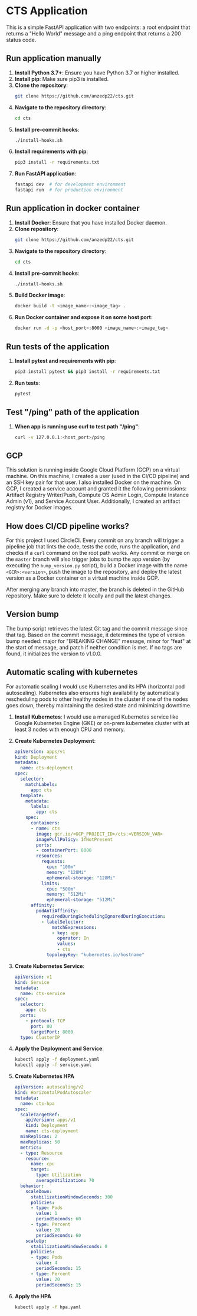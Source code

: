 # CTS Application

This is a simple FastAPI application with two endpoints: a root endpoint that returns a "Hello World" message and a ping endpoint that returns a 200 status code.

## Run application manually

1. **Install Python 3.7+**: Ensure you have Python 3.7 or higher installed.
2. **Install pip**: Make sure pip3 is installed.
3. **Clone the repository**:
    ```sh
    git clone https://github.com/anzedp22/cts.git
    ```
4. **Navigate to the repository directory**:
    ```sh
    cd cts
    ```
5. **Install pre-commit hooks**:
    ```sh
    ./install-hooks.sh
    ```
6. **Install requirements with pip**:
    ```sh
    pip3 install -r requirements.txt
    ```
7. **Run FastAPI application**:
    ```sh
    fastapi dev  # for development environment
    fastapi run  # for production environment
    ```

## Run application in docker container

1. **Install Docker**: Ensure that you have installed Docker daemon.
2. **Clone repository**:
    ```sh
    git clone https://github.com/anzedp22/cts.git
    ```
3. **Navigate to the repository directory**:
    ```sh
    cd cts
    ```
4. **Install pre-commit hooks**:
    ```sh
    ./install-hooks.sh
    ```
5. **Build Docker image**:
    ```sh
    docker build -t <image_name>:<image_tag> .
    ```
6. **Run Docker container and expose it on some host port**:
    ```sh
    docker run -d -p <host_port>:8000 <image_name>:<image_tag>
    ```

## Run tests of the application

1. **Install pytest and requirements with pip**:
    ```sh
    pip3 install pytest && pip3 install -r requirements.txt
    ```
2. **Run tests**:
    ```sh
    pytest
    ```

## Test "/ping" path of the application

1. **When app is running use curl to test path "/ping"**:
    ```sh
    curl -v 127.0.0.1:<host_port>/ping
    ```

## GCP

This solution is running inside Google Cloud Platform (GCP) on a virtual machine. On this machine, I created a user (used in the CI/CD pipeline) and an SSH key pair for that user. 
I also installed Docker on the machine. On GCP, I created a service account and granted it the following permissions: Artifact Registry Writer/Push, Compute OS Admin Login, 
Compute Instance Admin (v1), and Service Account User. Additionally, I created an artifact registry for Docker images.

## How does CI/CD pipeline works?

For this project I used CircleCI. Every commit on any branch will trigger a pipeline job that lints the code, tests the code, runs the application, and checks if a `curl` command on 
the root path works. Any commit or merge on the `master` branch will also trigger jobs to bump the app version (by executing the `bump_version.py` script), build a Docker image with 
the name `<GCR>:<version>`, push the image to the repository, and deploy the latest version as a Docker container on a virtual machine inside GCP.

After merging any branch into master, the branch is deleted in the GitHub repository. Make sure to delete it locally and pull the latest changes.

## Version bump

The bump script retrieves the latest Git tag and the commit message since that tag. Based on the commit message, it determines the type of version bump needed: major for "BREAKING CHANGE" 
message, minor for "feat" at the start of message, and patch if neither condition is met. If no tags are found, it initializes the version to v1.0.0.

## Automatic scaling with kubernetes

For automatic scaling I would use Kubernetes and its HPA (horizontal pod autoscaling). Kubernetes also ensures high availability by automatically rescheduling pods to other healthy nodes in 
the cluster if one of the nodes goes down, thereby maintaining the desired state and minimizing downtime.

1. **Install Kubernetes**: I would use a managed Kubernetes service like Google Kubernetes Engine (GKE) or on-prem kubernetes cluster with at least 3 nodes with enough CPU and memory.  

2. **Create Kubernetes Deployment**:
    ```yaml
    apiVersion: apps/v1
    kind: Deployment
    metadata:
      name: cts-deployment
    spec:
      selector:
        matchLabels:
          app: cts
      template:
        metadata:
          labels:
            app: cts
        spec:
          containers:
          - name: cts
            image: gcr.io/<GCP_PROJECT_ID>/cts:<VERSION_VAR>
            imagePullPolicy: IfNotPresent
            ports:
            - containerPort: 8000
            resources:
              requests:
                cpu: "100m"
                memory: "128Mi"
                ephemeral-storage: "128Mi"
              limits:
                cpu: "500m"
                memory: "512Mi"
                ephemeral-storage: "512Mi"
          affinity:
            podAntiAffinity:
              requiredDuringSchedulingIgnoredDuringExecution:
              - labelSelector:
                  matchExpressions:
                  - key: app
                    operator: In
                    values:
                    - cts
                topologyKey: "kubernetes.io/hostname"
    ```

3. **Create Kubernetes Service**:
    ```yaml
    apiVersion: v1
    kind: Service
    metadata:
      name: cts-service
    spec:
      selector:
        app: cts
      ports:
        - protocol: TCP
          port: 80
          targetPort: 8000
      type: ClusterIP
    ```

4. **Apply the Deployment and Service**:
    ```sh
    kubectl apply -f deployment.yaml
    kubectl apply -f service.yaml
    ```

5. **Create Kubernetes HPA**
    ```yaml
    apiVersion: autoscaling/v2
    kind: HorizontalPodAutoscaler
    metadata:
      name: cts-hpa
    spec:
      scaleTargetRef:
        apiVersion: apps/v1
        kind: Deployment
        name: cts-deployment
      minReplicas: 2
      maxReplicas: 50
      metrics:
      - type: Resource
        resource:
          name: cpu
          target:
            type: Utilization
            averageUtilization: 70
      behavior:
        scaleDown:
          stabilizationWindowSeconds: 300
          policies:
          - type: Pods
            value: 1
            periodSeconds: 60
          - type: Percent
            value: 20
            periodSeconds: 60
        scaleUp:
          stabilizationWindowSeconds: 0
          policies:
          - type: Pods
            value: 4
            periodSeconds: 15
          - type: Percent
            value: 20
            periodSeconds: 15
    ```

6. **Apply the HPA**
    ```sh
    kubectl apply -f hpa.yaml
    ```